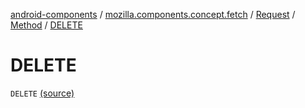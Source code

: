 [android-components](../../../index.md) / [mozilla.components.concept.fetch](../../index.md) / [Request](../index.md) / [Method](index.md) / [DELETE](./-d-e-l-e-t-e.md)

# DELETE

`DELETE` [(source)](https://github.com/mozilla-mobile/android-components/blob/master/components/concept/fetch/src/main/java/mozilla/components/concept/fetch/Request.kt#L97)